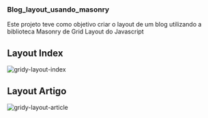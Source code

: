 ### Blog_layout_usando_masonry
Este projeto teve como objetivo criar o layout de um blog utilizando a biblioteca Masonry de Grid Layout do Javascript

## Layout Index
![gridy-layout-index](https://user-images.githubusercontent.com/95611970/187571581-4b847667-ed79-4939-bfea-8361a01115cf.jpg)

## Layout Artigo
![gridy-layout-article](https://user-images.githubusercontent.com/95611970/187571657-4047ae17-e273-4417-939d-147b81ba2b6c.jpg)
